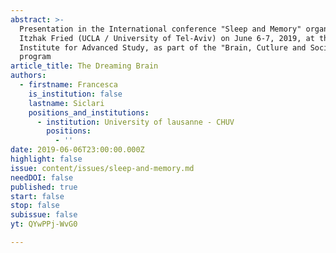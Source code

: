 ```yaml
---
abstract: >-
  Presentation in the International conference "Sleep and Memory" organized by
  Itzhak Fried (UCLA / University of Tel-Aviv) on June 6-7, 2019, at the Paris
  Institute for Advanced Study, as part of the "Brain, Cutlure and Society"
  program
article_title: The Dreaming Brain
authors:
  - firstname: Francesca
    is_institution: false
    lastname: Siclari
    positions_and_institutions:
      - institution: University of lausanne - CHUV
        positions:
          - ''
date: 2019-06-06T23:00:00.000Z
highlight: false
issue: content/issues/sleep-and-memory.md
needDOI: false
published: true
start: false
stop: false
subissue: false
yt: QYwPPj-WvG0

---
```

<Youtube yt="QYwPPj-WvG0" caption="The Dreaming Brain" start="false" stop="false"></Youtube>
